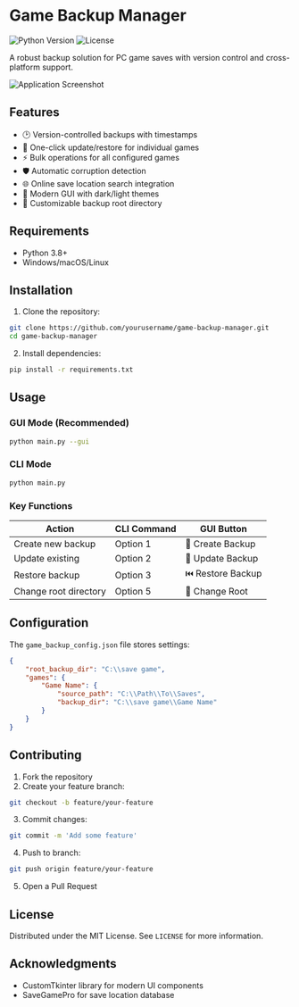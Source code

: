 # Game Backup Manager

![Python Version](https://img.shields.io/badge/python-3.8%2B-blue)
![License](https://img.shields.io/badge/license-MIT-green)

A robust backup solution for PC game saves with version control and cross-platform support.

![Application Screenshot](screenshot.png) <!-- Add screenshot later -->

## Features

- 🕑 Version-controlled backups with timestamps
- 🔄 One-click update/restore for individual games
- ⚡ Bulk operations for all configured games
- 🛡️ Automatic corruption detection
- 🌐 Online save location search integration
- 🎨 Modern GUI with dark/light themes
- 📂 Customizable backup root directory

## Requirements

- Python 3.8+
- Windows/macOS/Linux

## Installation

1. Clone the repository:
```bash
git clone https://github.com/yourusername/game-backup-manager.git
cd game-backup-manager
```

2. Install dependencies:
```bash
pip install -r requirements.txt
```

## Usage

### GUI Mode (Recommended)
```bash
python main.py --gui
```

### CLI Mode
```bash
python main.py
```

### Key Functions
| Action                | CLI Command | GUI Button        |
|-----------------------|-------------|-------------------|
| Create new backup     | Option 1    | 📁 Create Backup  |
| Update existing       | Option 2    | 🔄 Update Backup  |
| Restore backup        | Option 3    | ⏮️ Restore Backup|
| Change root directory | Option 5    | 📂 Change Root    |

## Configuration

The `game_backup_config.json` file stores settings:
```json
{
    "root_backup_dir": "C:\\save game",
    "games": {
        "Game Name": {
            "source_path": "C:\\Path\\To\\Saves",
            "backup_dir": "C:\\save game\\Game Name"
        }
    }
}
```

## Contributing

1. Fork the repository
2. Create your feature branch:
```bash
git checkout -b feature/your-feature
```
3. Commit changes:
```bash
git commit -m 'Add some feature'
```
4. Push to branch:
```bash
git push origin feature/your-feature
```
5. Open a Pull Request

## License
Distributed under the MIT License. See `LICENSE` for more information.

## Acknowledgments
- CustomTkinter library for modern UI components
- SaveGamePro for save location database